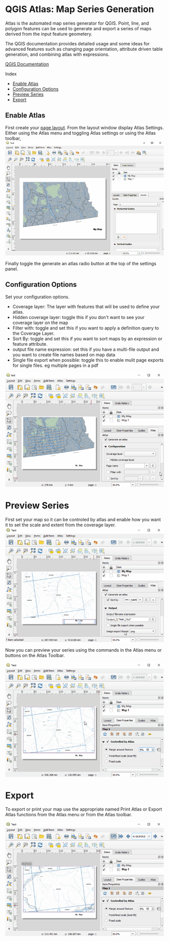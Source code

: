 # QGIS Atlas: Map Series Generation
Atlas is the automated map series generator for QGIS. Point, line, and polygon features can be used to generate and export a series of maps derived from the input feature geometery.

The QGIS documentation provides detailed usage and some ideas for advanced features such as changing page orientation, attribute driven table generation, and combining atlas with expressions.

[QGIS Documentation](https://docs.qgis.org/testing/en/docs/user_manual/print_composer/create_output.html#generate-an-atlas)

Index
* [Enable Atlas](#enable-atlas)
* [Configuration Options](#configuration-options)
* [Preview Series](#preview-series)
* [Export](#export)

## Enable Atlas
First create your [page layout](making-maps.md). From the layout window display Atlas Settings. Either using the Atlas menu and toggling Atlas settings or using the Atlas toolbar,
![](..\images\atlas-enable-settings.gif)

Finally toggle the generate an atlas radio button at the top of the settings panel.

## Configuration Options
Set your configuration options.
* Coverage layer: The layer with features that will be used to define your atlas.
* Hidden coverage layer: toggle this if you don't want to see your coverage layer on the map
* Filter with: toggle and set this if you want to apply a definition query to the Coverage Layer. 
* Sort By: toggle and set this if you want to sort maps by an expression or feature attribute.
* output file name expression: set this if you have a multi-file output and you want to create file names based on map data
* Single file export when possible: toggle this to enable mulit page exports for single files. eg multiple pages in a pdf

![](../images/atlas-setting-settings.gif)
# Preview Series
First set your map so it can be controled by atlas and enable how you want it to set the scale and extent from the coverage layer.
![](../images/atlas-map-control.gif)

Now you can preview your series using the commands in the Atlas menu or buttons on the Atlas Toolbar. 

![](../images/atlas-preview.gif)

# Export
To export or print your map use the appropriate named Print Atlas or Export Atlas functions from the Atlas menu or from the Atlas toolbar.

![](../images/atlas-export.gif)



